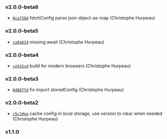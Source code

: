 ### v2.0.0-beta6

- [`8ca7568`](https://github.com/alpjs/ibex-config/commit/8ca7568375cb6ed8373c5d8950ed5283c5a843e1) fetchConfig parse json object-as-map (Christophe Hurpeau)

### v2.0.0-beta5

- [`ca9a614`](https://github.com/alpjs/ibex-config/commit/ca9a614a03f19f294593460e954397b301e1bd96) missing await (Christophe Hurpeau)

### v2.0.0-beta4

- [`ce541cd`](https://github.com/alpjs/ibex-config/commit/ce541cd5b32bfe03c44f98451c18378d2dda2ec3) build for modern browsers (Christophe Hurpeau)

### v2.0.0-beta3

- [`04887fd`](https://github.com/alpjs/ibex-config/commit/04887fdb8a4f23207d3761fcc3d4621b5729d159) fix import storedConfig (Christophe Hurpeau)

### v2.0.0-beta2

- [`c5c3dee`](https://github.com/alpjs/ibex-config/commit/c5c3deee47e2d8a01b9638ce35878627fdc82298) cache config in local storage, use version to clear when needed (Christophe Hurpeau)

### v1.1.0



